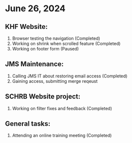 # June 26, 2024

## KHF Website:
1. Browser testing the navigation (Completed)
2. Working on shrink when scrolled feature (Completed)
3. Working on footer form (Paused)

## JMS Maintenance:
1. Calling JMS IT about restoring email access (Completed)
2. Gaining access, submitting merge reqeust

## SCHRB Website project:
1. Working on filter fixes and feedback (Completed)

## General tasks:
1. Attending an online training meeting (Completed)
